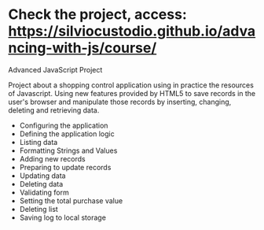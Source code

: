 # Check the project, access: https://silviocustodio.github.io/advancing-with-js/course/

Advanced JavaScript Project

Project about a shopping control application using in practice the resources of Javascript. Using new features provided by HTML5 to save records in the user's browser and manipulate those records by inserting, changing, deleting and retrieving data.

* Configuring the application
* Defining the application logic
* Listing data
* Formatting Strings and Values
* Adding new records
* Preparing to update records
* Updating data
* Deleting data
* Validating form
* Setting the total purchase value
* Deleting list
* Saving log to local storage
